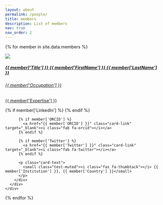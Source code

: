 ```yaml
---
layout: about
permalink: /people/
title: members
description: List of members
nav: true
nav_order: 2
---
```

{% for member in site.data.members %}
  <div class="card hoverable">
    <div class="row no-gutters">
      <div class="col-sm-4 col-md-3">
         <img class="card-img-top" src="{{site.url}}{{ site.baseurl}}/assets/img/members/Kizito_Nkurikiyeyezu.jpg">
      </div>
      <div class="team col-sm-8 col-md-9">
        <div class="card-body">
          <a href="{{ member['Website']}}">
            <h5 class="card-title">{{ member['Title'] }} {{ member['FirstName'] }} {{ member['LastName'] }}</h5>
            <h6 class="card-subtitle mb-2 text-muted">{{ member['Occupation'] }}</h6>
            <p class="card-text">{{ member['Expertise'] }}</p>
          </a>
          <a href="mailto:{{ member['Email'] }}" class="card-link"><i class="fas fa-envelope"></i></a>
          {% if member['LinkedIn'] %}
            <a href="{{ member['LinkedIn'] }}" class="card-link" target="_blank"><i class="fab fa-linkedin"></i></a>
          {% endif %}

          {% if member['ORCID'] %}
            <a href="{{ member['ORCID'] }}" class="card-link" target="_blank"><i class="fab fa-orcid"></i></a>
          {% endif %}

          {% if member['Twitter'] %}
            <a href="{{ member['Twitter'] }}" class="card-link" target="_blank"><i class="fab fa-twitter"></i></a>
          {% endif %}

          <p class="card-text">
            <small class="test-muted"><i class="fas fa-thumbtack"></i> {{ member['Institution'] }}, {{ member['Country'] }}</small>
          </p>
        </div>
      </div>
    </div>
  </div>
{% endfor %}

